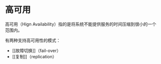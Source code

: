 # 高可用

高可用（Hign Availability）指的是将系统不能提供服务的时间压缩到很小的一个范围内。

有两种支持高可用性的模式：
- [[故障切换]]（fail-over）
- [[复制]]（replication）